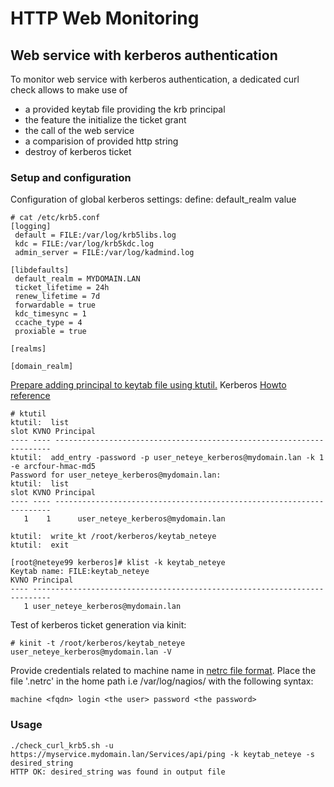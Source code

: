 # HTTP Web Monitoring

## Web service with kerberos authentication

To monitor web service with kerberos authentication, a dedicated curl check allows to make use of
- a provided keytab file providing the krb principal
- the feature the initialize the ticket grant
- the call of the web service
- a comparision of provided http string
- destroy of kerberos ticket

### Setup and configuration

Configuration of global kerberos settings:
define: default_realm value
```
# cat /etc/krb5.conf
[logging]
 default = FILE:/var/log/krb5libs.log
 kdc = FILE:/var/log/krb5kdc.log
 admin_server = FILE:/var/log/kadmind.log

[libdefaults]
 default_realm = MYDOMAIN.LAN
 ticket_lifetime = 24h
 renew_lifetime = 7d
 forwardable = true
 kdc_timesync = 1
 ccache_type = 4
 proxiable = true

[realms]

[domain_realm]
```

[Prepare adding principal to keytab file using ktutil.](https://web.mit.edu/kerberos/krb5-1.12/doc/admin/admin_commands/ktutil.html) Kerberos [Howto reference](https://kb.iu.edu/d/aumh)

```
# ktutil
ktutil:  list
slot KVNO Principal
---- ---- ---------------------------------------------------------------------
ktutil:  add_entry -password -p user_neteye_kerberos@mydomain.lan -k 1 -e arcfour-hmac-md5
Password for user_neteye_kerberos@mydomain.lan:
ktutil:  list
slot KVNO Principal
---- ---- ---------------------------------------------------------------------
   1    1      user_neteye_kerberos@mydomain.lan

ktutil:  write_kt /root/kerberos/keytab_neteye
ktutil:  exit

[root@neteye99 kerberos]# klist -k keytab_neteye
Keytab name: FILE:keytab_neteye
KVNO Principal
---- --------------------------------------------------------------------------
   1 user_neteye_kerberos@mydomain.lan
``` 

Test of kerberos ticket generation via kinit:
```
# kinit -t /root/kerberos/keytab_neteye user_neteye_kerberos@mydomain.lan -V
```

Provide credentials related to machine name in [netrc file format](https://www.gnu.org/software/inetutils/manual/html_node/The-_002enetrc-file.html). Place the file '.netrc' in the home path i.e /var/log/nagios/ with the following syntax:
```
machine <fqdn> login <the user> password <the password> 
```

### Usage

```
./check_curl_krb5.sh -u https://myservice.mydomain.lan/Services/api/ping -k keytab_neteye -s desired_string
HTTP OK: desired_string was found in output file
```

